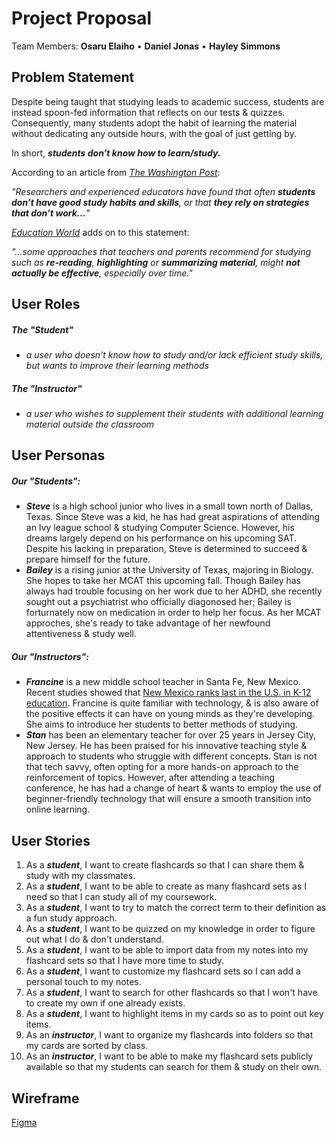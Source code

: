 # **Project Proposal**

Team Members:  **Osaru Elaiho**  •  **Daniel Jonas**  •  **Hayley Simmons**


## **Problem Statement**

Despite being taught that studying leads to academic success, students are instead spoon-fed information that reflects on our tests & quizzes. Consequently, many students adopt the habit of learning the material without dedicating any outside hours, with the goal of just getting by.

In short, ***students don't know how to learn/study.***

According to an article from *[The Washington Post](https://www.washingtonpost.com/lifestyle/2019/04/15/many-students-dont-know-how-study-heres-how-parents-can-help/)*:

*"Researchers and experienced educators have found that often **students don’t have good study habits and skills**, or that **they rely on strategies that don’t work...**"*

*[Education World](https://www.washingtonpost.com/lifestyle/2019/04/15/many-students-dont-know-how-study-heres-how-parents-can-help/)* adds on to this statement:

*"…some approaches that teachers and parents recommend for studying such as **re-reading**, **highlighting** or **summarizing material**, might **not actually be effective**, especially over time."*


## **User Roles**
##### The "Student" 
  * *a user who doesn't know how to study and/or lack efficient study skills, but wants to improve their learning methods*
##### The "Instructor"
  * *a user who wishes to supplement their students with additional learning material outside the classroom*

## **User Personas**
##### Our "Students":
  * ***Steve*** is a high school junior who lives in a small town north of Dallas, Texas. Since Steve was a kid, he has had great aspirations of attending an Ivy league school & studying Computer Science. However, his dreams largely depend on his performance on his upcoming SAT. Despite his lacking in preparation, Steve is determined to succeed & prepare himself for the future.
  * ***Bailey*** is a rising junior at the University of Texas, majoring in Biology. She hopes to take her MCAT this upcoming fall. Though Bailey has always had trouble focusing on her work due to her ADHD, she recently sought out a psychiatrist who officially diagonosed her; Bailey is forturnately now on medication in order to help her focus. As her MCAT approches, she's ready to take advantage of her newfound attentiveness & study well.
##### Our "Instructors":
  * ***Francine*** is a new middle school teacher in Santa Fe, New Mexico. Recent studies showed that [New Mexico ranks last in the U.S. in K-12 education](https://www.usnews.com/news/best-states/rankings/education/prek-12). Francine is quite familiar with technology, & is also aware of the positive effects it can have on young minds as they're developing. She aims to introduce her students to better methods of studying.
  * ***Stan*** has been an elementary teacher for over 25 years in Jersey City, New Jersey. He has been praised for his innovative teaching style & approach to students who struggle with different concepts. Stan is not that tech savvy, often opting for a more hands-on approach to the reinforcement of topics. However, after attending a teaching conference, he has had a change of heart & wants to employ the use of beginner-friendly technology that will ensure a smooth transition into online learning.

## **User Stories**
   1. As a ***student***, I want to create flashcards so that I can share them & study with my classmates.
   2. As a ***student***, I want to be able to create as many flashcard sets as I need so that I can study all of my coursework.
   3. As a ***student***, I want to try to match the correct term to their definition as a fun study approach.
   4. As a ***student***, I want to be quizzed on my knowledge in order to figure out what I do & don't understand.
   5. As a ***student***, I want to be able to import data from my notes into my flashcard sets so that I have more time to study.
   6. As a ***student***, I want to customize my flashcard sets so I can add a personal touch to my notes.
   7. As a ***student***, I want to search for other flashcards so that I won't have to create my own if one already exists.
   8. As a ***student***, I want to highlight items in my cards so as to point out key items. 
   9. As an ***instructor***, I want to organize my flashcards into folders so that my cards are sorted by class.
   10. As an ***instructor***, I want to be able to make my flashcard sets publicly available so that my students can search for them & study on their own.


## **Wireframe**
[Figma](https://www.figma.com/file/wGHQ1Cismdq8eOGyJW2ZUY/Capstone-Project-Wireframe?node-id=50%3A1962)
